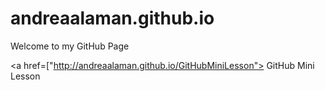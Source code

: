 # andreaalaman.github.io

Welcome to my GitHub Page

<a href=["http://andreaalaman.github.io/GitHubMiniLesson"> GitHub Mini Lesson </a> 
